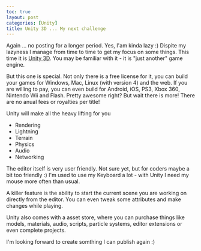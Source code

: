 ```yaml
---
toc: true
layout: post
categories: [Unity]
title: Unity 3D ... My next challenge
---
```


Again ... no posting for a longer period. Yes, I'am kinda lazy :) Dispite my lazyness I manage from time to time to get my focus on some things. This time it is [Unity 3D](http://www.unity3d.com/ "Unity 3d"). You may be familiar with it - it is "just another" game engine.

But this one is special. Not only there is a free license for it, you can build your games for Windows, Mac, Linux (with version 4) and the web. If you are willing to pay, you can even build for Android, iOS, PS3, Xbox 360, Nintendo Wii and Flash. Pretty awesome right? But wait there is more! There are no anual fees or royalties per title!

Unity will make all the heavy lifting for you

-   Rendering
-   Lightning
-   Terrain
-   Physics
-   Audio
-   Networking

The editor itself is very user friendly. Not sure yet, but for coders maybe a bit too friendly :) I'm used to use my Keyboard a lot - with Unity I need my mouse more often than usual.

A killer feature is the ability to start the current scene you are working on directly from the editor. You can even tweak some attributes and make changes while playing.

Unity also comes with a asset store, where you can purchase things like models, materials, audio, scripts, particle systems, editor extensions or even complete projects.

I'm looking forward to create somthing I can publish again :)
